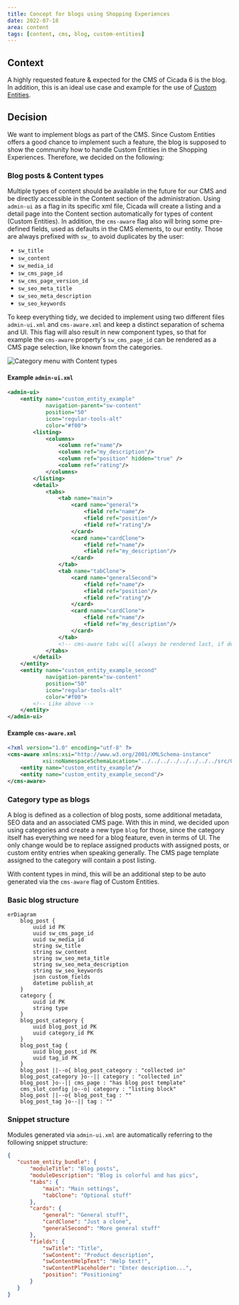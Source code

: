 ```yaml
---
title: Concept for blogs using Shopping Experiences
date: 2022-07-18
area: content
tags: [content, cms, blog, custom-entities]
--- 
```


## Context
A highly requested feature & expected for the CMS of Cicada 6 is the blog. In addition, this is an ideal use case and example for the use of [Custom Entities](../adr/2021-09-14-technical-concept-custom-entities.md).

## Decision
We want to implement blogs as part of the CMS. Since Custom Entities offers a good chance to implement such a feature, the blog is supposed to show the community how to handle Custom Entities in the Shopping Experiences.
Therefore, we decided on the following:

### Blog posts & Content types
Multiple types of content should be available in the future for our CMS and be directly accessible in the Content section of the administration. Using `admin-ui` as a flag in its specific xml file, Cicada will create a listing and a detail page into the Content section automatically for types of content (Custom Entities).
In addition, the `cms-aware` flag also will bring some pre-defined fields, used as defaults in the CMS elements, to our entity. Those are always prefixed with `sw_` to avoid duplicates by the user:

* `sw_title`
* `sw_content`
* `sw_media_id`
* `sw_cms_page_id`
* `sw_cms_page_version_id`
* `sw_seo_meta_title`
* `sw_seo_meta_description`
* `sw_seo_keywords`

To keep everything tidy, we decided to implement using two different files `admin-ui.xml` and `cms-aware.xml` and keep a distinct separation of schema and UI. 
This flag will also result in new component types, so that for example the `cms-aware` property's `sw_cms_page_id` can be rendered as a CMS page selection, like known from the categories.

![Category menu with Content types](./assets/content-management/example-cms-aware-admin-menu.png)

#### Example `admin-ui.xml`
```xml
<admin-ui>
    <entity name="custom_entity_example"
            navigation-parent="sw-content"
            position="50"
            icon="regular-tools-alt"
            color="#f00">
        <listing>
            <columns>
                <column ref="name"/>
                <column ref="my_description"/>
                <column ref="position" hidden="true" />
                <column ref="rating"/>
            </columns>
        </listing>
        <detail>
            <tabs>
                <tab name="main">
                    <card name="general">
                        <field ref="name"/>
                        <field ref="position"/>
                        <field ref="rating"/>
                    </card>
                    <card name="cardClone">
                        <field ref="name"/>
                        <field ref="my_description"/>
                    </card>
                </tab>
                <tab name="tabClone">
                    <card name="generalSecond">
                        <field ref="name"/>
                        <field ref="position"/>
                        <field ref="rating"/>
                    </card>
                    <card name="cardClone">
                        <field ref="name"/>
                        <field ref="my_description"/>
                    </card>
                </tab>
                <!-- cms-aware tabs will always be rendered last, if defined -->
            </tabs>
        </detail>
    </entity>
    <entity name="custom_entity_example_second"
            navigation-parent="sw-content"
            position="50"
            icon="regular-tools-alt"
            color="#f00">
        <!-- Like above -->
    </entity>
</admin-ui>
```

#### Example `cms-aware.xml`
```xml
<?xml version="1.0" encoding="utf-8" ?>
<cms-aware xmlns:xsi="http://www.w3.org/2001/XMLSchema-instance"
           xsi:noNamespaceSchemaLocation="../../../../../../../../src/Core/System/CustomEntity/Xml/Config/CmsAware/cms-aware-1.0.xsd">
    <entity name="custom_entity_example"/>
    <entity name="custom_entity_example_second"/>
</cms-aware>
```

### Category type as blogs
A blog is defined as a collection of blog posts, some additional metadata, SEO data and an associated CMS page. With this
in mind, we decided upon using categories and create a new type `blog` for those, since the category itself has everything
we need for a blog feature, even in terms of UI. The only change would be to replace assigned products with assigned posts, or custom entity entries when speaking generally.
The CMS page template assigned to the category will contain a post listing.

With content types in mind, this will be an additional step to be auto generated via the `cms-aware` flag of Custom Entities.

### Basic blog structure
```mermaid
erDiagram
    blog_post {
        uuid id PK
        uuid sw_cms_page_id
        uuid sw_media_id
        string sw_title
        string sw_content
        string sw_seo_meta_title
        string sw_seo_meta_description
        string sw_seo_keywords
        json custom_fields
        datetime publish_at
    }
    category {
        uuid id PK
        string type
    }
    blog_post_category {
        uuid blog_post_id PK
        uuid category_id PK
    }
    blog_post_tag {
        uuid blog_post_id PK
        uuid tag_id PK
    }
    blog_post ||--o{ blog_post_category : "collected in"
    blog_post_category }o--|| category : "collected in"
    blog_post }o--|| cms_page : "has blog post template"
    cms_slot_config |o--o| category : "listing block"
    blog_post ||--o{ blog_post_tag : ""
    blog_post_tag }o--|| tag : ""
```

### Snippet structure
Modules generated via `admin-ui.xml` are automatically referring to the following snippet structure:
```json
{
   "custom_entity_bundle": {
       "moduleTitle": "Blog posts",
       "moduleDescription": "Blog is colorful and has pics",
       "tabs": {
           "main": "Main settings",
           "tabClone": "Optional stuff"
       },
       "cards": {
           "general": "General stuff",
           "cardClone": "Just a clone",
           "generalSecond": "More general stuff"
       },
       "fields": {
           "swTitle": "Title",
           "swContent": "Product description",
           "swContentHelpText": "Help text!",
           "swContentPlaceholder": "Enter description...",
           "position": "Positioning"
       }
   }
}
```
